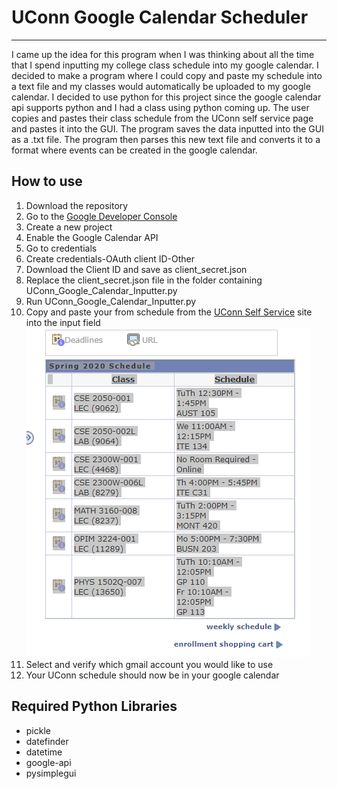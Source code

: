 # UConn Google Calendar Scheduler
---
I came up the idea for this program when I was thinking about all the time that I spend inputting my college class schedule into my google calendar. I decided to make a program where I could copy and paste my schedule into a text file and my classes would automatically be uploaded to my google calendar. I decided to use python for this project since the google calendar api supports python and I had a class using python coming up. The user copies and pastes their class schedule from the UConn self service page and pastes it into the GUI. The program saves the data inputted into the GUI as a .txt file. The program then parses this new text file and converts it to a format where events can be created in the google calendar.
## How to use
1. Download the repository
2. Go to the [Google Developer Console](https://console.developers.google.com/)
3. Create a new project 
4. Enable the Google Calendar API
5. Go to credentials
6. Create credentials-OAuth client ID-Other
7. Download the Client ID and save as client_secret.json
8. Replace the client_secret.json file in the folder containing UConn_Google_Calendar_Inputter.py
9. Run UConn_Google_Calendar_Inputter.py
10. Copy and paste your from schedule from the [UConn Self Service](https://studentadmin.uconn.edu/) site into the input field 
![Image of Schedule](ScheduleImage.PNG)
11. Select and verify which gmail account you would like to use
12. Your UConn schedule should now be in your google calendar
## Required Python Libraries
- pickle
- datefinder
- datetime
- google-api
- pysimplegui
